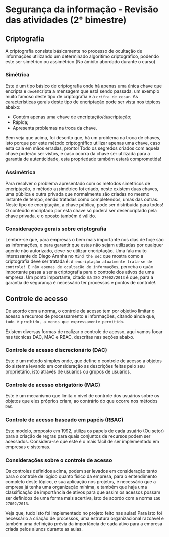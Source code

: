 # Segurança da informação - Revisão das atividades (2° bimestre)

<!-- Então você é um pirata forte ! chegou até aqui =D, continue, de agora em diante não há mais dor -->

## Criptografia

A criptografia consiste básicamente no processo de ocultação de informações utilizando um determinado algoritimo criptográfico, podendo este ser simétrico ou assimétrico (No âmbito abordado durante o curso)

### Simétrica

Este é um tipo básico de criptografia onde há apenas uma única chave que encripta e `des`encripta a mensagem que está sendo passada, um exemplo muito famoso deste tipo de criptografia é a `crifra de cesar`. As características gerais deste tipo de encriptação pode ser vista nos tópicos abaixo:

- Contém apenas uma chave de encriptação/`des`criptação;
- Rápida;
- Apresenta problemas na troca da chave.

Bem veja que acima, foi descrito que, há um problema na troca de chaves, isto porque por este método criptográfico utilizar apenas uma chave, caso esta caia em mãos erradas, pronto! Todo os segredos criados com aquela chave poderão ser vistos, e caso ocorra da chave ser utilizada para a garantia de autenticidade, esta propriedade também estará comprometida!

### Assimétrica

Para resolver o problema apresentado com os métodos simétricos de encriptação, o método a`ss`imétrico foi criado, neste existem duas chaves, uma pública e outra privada que normalmente são criadas no mesmo instante de tempo, sendo tratadas como completendos, umas das outras. Neste tipo de encriptação, a chave pública, pode ser distribuída para todos! O conteúdo encriptado por esta chave só poderá ser desencriptado pela chave privada, e o oposto também é válido.

### Considerações gerais sobre criptografia

Lembre-se que, para empresas o bem mais importante nos dias de hoje são as informações, e para garantir que estas não sejam utilizadas por qualquer agente não autorizado, deve-se utilizar encriptação. Uma fala muito interessante do Diego Aranha no `Mind the sec` que mostra como a criptografia deve ser tratada é: `A encriptação atualmente trata-se de controle! E não apenas de ocultação de informações`, perceba o quão importante passa a ser a criptografia para o controle dos ativos de uma empresa. Um ponto importante, citado na `ISO 27002/2013` é que, para a garantia de segurança é necessário ter processos e pontos de controle!.

## Controle de acesso

De acordo com a norma, o controle de acesso tem por objetivo limitar o acesso a recursos de processamento e informações, citando ainda que, `tudo é proibido, a menos que expressamente permitido`.

Existem diversas formas de realizar o controle de acesso, aqui vamos focar nas técnicas DAC, MAC e RBAC, descritas nas seções abaixo.

### Controle de acesso discrecionário (DAC)

Este é um método simples onde, que define o controle de acesso a objetos do sistema levando em consideração as descrições feitas pelo seu proprietário, isto através de usuários ou grupos de usuários.

### Controle de acesso obrigatório (MAC)

Este é um mecanismo que limita o nível de controle dos usuários sobre os objetos que eles próprios criam, ao contrário do que ocorre nos métodos `DAC`.

### Controle de acesso baseado em papéis (RBAC)

Este modelo, proposto em 1992, utiliza os papeis de cada usuário (Ou setor) para a criação de regras para quais conjuntos de recursos podem ser acessados. Considera-se que este é o mais fácil de ser implementado em empresas e sistemas.

### Considerações sobre o controle de acesso

Os controles definidos acima, podem ser levados em consideração tanto para o controle de lógico quanto físico da empresa, para o entendimento completo deste tópico, e sua aplicação nos projetos, é necessário que a empresa já tenha uma organização mínima, e também que haja uma classificação de importância de ativos para que assim os acessos possam ser definidos de uma forma mais acertiva, isto de acordo com a norma `ISO 27002/2013`.

Veja que, tudo isto foi implementado no projeto feito nas aulas! Para isto foi necessário a criação de processos, uma estrutura organizacional razoável e também uma definição prévia da importância de cada ativo para a empresa criada pelos alunos durante as aulas.